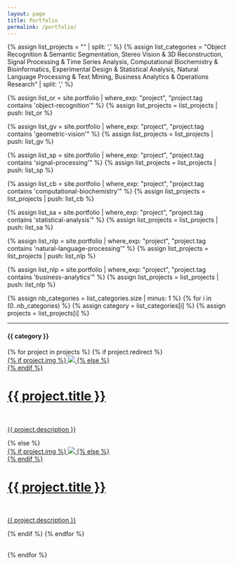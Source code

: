 ```yaml
---
layout: page
title: Portfolio
permalink: /portfolio/
---
```


{% assign list_projects = "" | split: ',' %}
{% assign list_categories = "Object Recognition & Semantic Segmentation, Stereo Vision & 3D Reconstruction, Signal Processing & Time Series Analysis, Computational Biochemistry & Bioinformatics, Experimental Design & Statistical Analysis, Natural Language Processing & Text Mining, Business Analytics & Operations Research" | split: ',' %}

{% assign list_or = site.portfolio | 
      where_exp: "project", "project.tag contains 'object-recognition'" %}
{% assign list_projects = list_projects | push: list_or %}

{% assign list_gv = site.portfolio | 
      where_exp: "project", "project.tag contains 'geometric-vision'" %}
{% assign list_projects = list_projects | push: list_gv %}

{% assign list_sp = site.portfolio | 
      where_exp: "project", "project.tag contains 'signal-processing'" %}
{% assign list_projects = list_projects | push: list_sp %}

{% assign list_cb = site.portfolio | 
      where_exp: "project", "project.tag contains 'computational-biochemistry'" %}
{% assign list_projects = list_projects | push: list_cb %}

{% assign list_sa = site.portfolio | 
      where_exp: "project", "project.tag contains 'statistical-analysis'" %}
{% assign list_projects = list_projects | push: list_sa %}

{% assign list_nlp = site.portfolio | 
      where_exp: "project", "project.tag contains 'natural-language-processing'" %}
{% assign list_projects = list_projects | push: list_nlp %}

{% assign list_nlp = site.portfolio | 
      where_exp: "project", "project.tag contains 'business-analytics'" %}
{% assign list_projects = list_projects | push: list_nlp %}

{% assign nb_categories = list_categories.size | minus: 1 %}
{% for i in (0..nb_categories) %}
{% assign category = list_categories[i] %}
{% assign projects = list_projects[i] %}

<hr class="clearboth"/>
<h4 class="clearboth">{{ category }}</h4>
{% for project in projects %}
{% if project.redirect %}
<div class="project">
    <div class="thumbnail">
        <a href="{{ project.redirect }}" target="_blank">
        {% if project.img %}
        <img class="thumbnail" src="{{ site.baseurl }}/{{ project.img }}"/>
        {% else %}
        <div class="thumbnail blankbox"></div>
        {% endif %}    
        <span>
            <h1>{{ project.title }}</h1>
            <br/>
            <p>{{ project.description }}</p>
        </span>
        </a>
    </div>
</div>
{% else %}

<div class="project ">
    <div class="thumbnail">
        <a href="{{ site.baseurl }}{{ project.url }}">
        {% if project.img %}
        <img class="thumbnail" src="{{ site.baseurl }}/{{ project.img }}"/>
        {% else %}
        <div class="thumbnail blankbox"></div>
        {% endif %}    
        <span>
            <h1>{{ project.title }}</h1>
            <br/>
            <p>{{ project.description }}</p>
        </span>
        </a>
    </div>
</div>

{% endif %}
{% endfor %}

<br class="clearboth"/>
{% endfor %}
